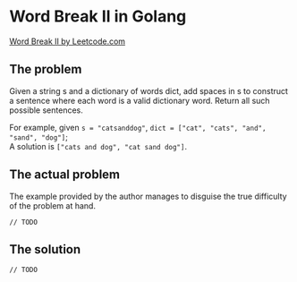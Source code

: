 # Word Break II in Golang

[Word Break II by Leetcode.com](https://leetcode.com/problems/word-break-ii/)

## The problem

Given a string s and a dictionary of words dict, add spaces in s to construct a sentence where each word is a valid dictionary word. Return all such possible sentences.  

For example, given `s = "catsanddog"`, `dict = ["cat", "cats", "and", "sand", "dog"]`;  
A solution is `["cats and dog", "cat sand dog"]`.

## The actual problem

The example provided by the author manages to disguise the true difficulty of
the problem at hand.

`// TODO`

## The solution

`// TODO`

